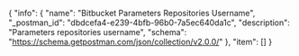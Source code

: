 {
  "info": {
    "name": "Bitbucket Parameters Repositories Username",
    "_postman_id": "dbdcefa4-e239-4bfb-96b0-7a5ec640da1c",
    "description": "Parameters repositories username",
    "schema": "https://schema.getpostman.com/json/collection/v2.0.0/"
  },
  "item": []
}